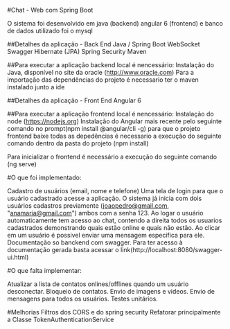 #Chat - Web com Spring Boot

O sistema foi desenvolvido em java (backend) angular 6 (frontend) e banco de dados utilizado foi o mysql

##Detalhes da aplicação - Back End
Java / Spring Boot
WebSocket
Swagger
Hibernate (JPA)
Spring Security
Maven

##Para executar a aplicação backend local é nencessário:
Instalação do Java, disponível no site da oracle (http://www.oracle.com)
Para a importação das dependências do projeto é necessario ter o maven instalado junto a ide

##Detalhes da aplicação - Front End
Angular 6

##Para executar a aplicação frontend local é nencessário:
Instalação do node (https://nodejs.org)
Instalação do Angular mais recente pelo seguinte comando no prompt(npm install @angular/cli -g) 
para que o projeto frontend baixe todas as depedências é necessario a execução do seguinte comando dentro da pasta do projeto (npm install)

Para inicializar o frontend é necessário a execução do seguinte comando (ng serve)

#O que foi implementado:

Cadastro de usuários (email, nome e telefone)
Uma tela de login para que o usuário cadastrado acesse a aplicação. O sistema já inicia com dois usuários cadastros previamente (joaopedro@gmail.com, "anamaria@gmail.com") ambos com a senha 123.
Ao logar o usuário automaticamente tem acesso ao chat, contendo a direita todos os usuarios cadastrados demonstrando quais estão online e quais não estão.
Ao clicar em um usuário é possivel enviar uma mensagem especifica para ele.
Documentação so banckend com swagger. Para ter acesso à documentação gerada basta acessar o link(http://localhost:8080/swagger-ui.html)

#O que falta implementar:

Atualizar a lista de contatos onlines/offlines quando um usuário desconectar.
Bloqueio de contatos.
Envio de imagens e videos.
Envio de mensagens para todos os usuários.
Testes unitários.

#Melhorias
Filtros dos CORS e do spring security
Refatorar principalmente a Classe TokenAuthenticationService
